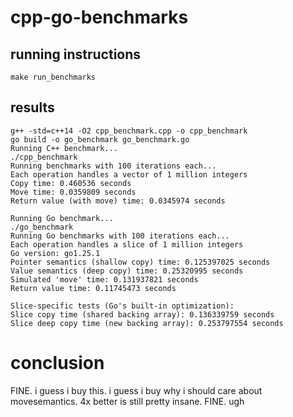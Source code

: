 # cpp-go-benchmarks


## running instructions


`make run_benchmarks`


## results

```
g++ -std=c++14 -O2 cpp_benchmark.cpp -o cpp_benchmark
go build -o go_benchmark go_benchmark.go
Running C++ benchmark...
./cpp_benchmark
Running benchmarks with 100 iterations each...
Each operation handles a vector of 1 million integers
Copy time: 0.460536 seconds
Move time: 0.0359809 seconds
Return value (with move) time: 0.0345974 seconds

Running Go benchmark...
./go_benchmark
Running Go benchmarks with 100 iterations each...
Each operation handles a slice of 1 million integers
Go version: go1.25.1
Pointer semantics (shallow copy) time: 0.125397025 seconds
Value semantics (deep copy) time: 0.25320995 seconds
Simulated 'move' time: 0.131937821 seconds
Return value time: 0.11745473 seconds

Slice-specific tests (Go's built-in optimization):
Slice copy time (shared backing array): 0.136339759 seconds
Slice deep copy time (new backing array): 0.253797554 seconds
```

# conclusion

FINE. i guess i buy this. i guess i buy why i should care about movesemantics. 4x better is still pretty insane. FINE. ugh

